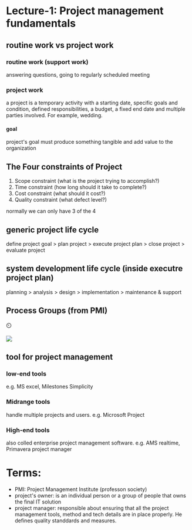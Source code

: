# Lecture-1: Project management fundamentals

## routine work vs project work
### routine work (support work)
answering questions, going to regularly scheduled meeting

### project work
a project is a temporary activity with a starting date, specific goals and condition, defined responsibilities, a budget, a fixed end date and multiple parties involved. For example, wedding.

#### goal
project's goal must produce something tangible and add value to the organization

## The Four constraints of Project
1. Scope constraint (what is the project trying to accomplish?)
3. Time constraint (how long should it take to complete?)
4. Cost constraint (what should it cost?)
5. Quality constraint (what defect level?)

normally we can only have 3 of the 4

## generic project life cycle
define project goal > plan project > execute project plan > close project > evaluate project

## system development life cycle (inside executre project plan)
planning > analysis > design > implementation > maintenance & support

## Process Groups (from PMI)
⏲️ 

[<img src="https://www.e-education.psu.edu/geog871/sites/www.e-education.psu.edu.geog871/files/image/process_elements.png">](https://www.e-education.psu.edu/geog871/sites/www.e-education.psu.edu.geog871/files/image/process_elements.png)

## tool for project management
### low-end tools
e.g. MS excel, Milestones Simplicity

### Midrange tools 
handle multiple projects and users. e.g. Microsoft Project

### High-end tools
also colled enterprise project management software. e.g. AMS realtime, Primavera project manager

# Terms:
- PMI: Project Management Institute (professon society)
- project's owner: is an individual person or a group of people that owns the final IT solution
- project manager: responsible about ensuring that all the project management tools, method and tech details are in place properly. He defines quality standdards and measures.

